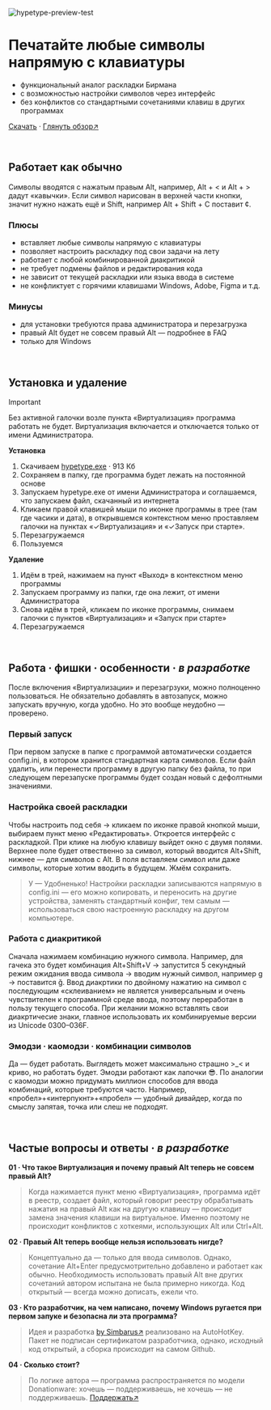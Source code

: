 ![hypetype-preview-test](https://s13.gifyu.com/images/SXYU3.gif)

# Печатайте любые символы напрямую с клавиатуры

- функциональный аналог раскладки Бирмана
- с возможностью настройки символов через интерфейс
- без конфликтов со стандартными сочетаниями клавиш в других программах

[Скачать](https://github.com/Simbaruzz/hypetype/releases/download/v0.0.3/hypetype.exe) · [Глянуть обзор↗](https://youtu.be/dQw4w9WgXcQ)


<br>

## Работает как обычно
Символы вводятся с нажатым правым Alt, например, Alt + < и Alt + > дадут «кавычки». Если символ нарисован в верхней части кнопки, значит нужно нажать ещё и Shift, например Alt + Shift + C поставит ¢. 


### Плюсы
- вставляет любые символы напрямую с клавиатуры
- позволяет настроить раскладку под свои задачи на лету
- работает с любой комбинированной диакритикой
- не требует подмены файлов и редактирования кода
- не зависит от текущей раскладки или языка ввода в системе
- не конфликтует с горячими клавишами Windows, Adobe, Figma и т.д.

### Минусы
- для установки требуются права администратора и перезагрузка
- правый Alt будет не совсем правый Alt — подробнее в FAQ
- только для Windows

<br>

## Установка и удаление
> [!IMPORTANT]
> Без активной галочки возле пункта «Виртуализация» программа работать не будет. Виртуализация включается и отключается только от имени Администратора. 

**Установка**
1. Скачиваем [hypetype.exe](https://github.com/Simbaruzz/hypetype/releases/download/v0.0.3/hypetype.exe) · 913 Кб
2. Сохраняем в папку, где программа будет лежать на постоянной основе
3. Запускаем hypetype.exe от имени Администратора и соглашаемся, что запускаем файл, скачанный из интернета
4. Кликаем правой клавишей мыши по иконке программы в трее (там где часики и дата), в открывшемся контекстном меню проставляем галочки на пунктах «✓Виртуализация» и «✓Запуск при старте».
5. Перезагружаемся
6. Пользуемся

 
**Удаление**
1. Идём в трей, нажимаем на пункт «Выход» в контекстном меню программы
2. Запускаем программу из папки, где она лежит, от имени Администратора
3. Снова идём в трей, кликаем по иконке программы, снимаем галочки с пунктов «Виртуализация» и «Запуск при старте»
4. Перезагружаемся

<br>

## Работа · фишки · особенности · _в разработке_
После включения «Виртуализации» и перезагрзуки, можно полноценно пользоваться. Не обязательно добавлять в автозапуск, можно запускать вручную, когда удобно. Но это вообще неудобно — проверено.

### Первый запуск
При первом запуске в папке с программой автоматически создается config.ini, в котором хранится стандартная карта символов. Если файл удалить, или перенести программу в другую папку без файла, то при следующем перезапуске программы будет создан новый с дефолтными значениями. 

### Настройка своей раскладки
Чтобы настроить под себя → кликаем по иконке правой кнопкой мыши, выбираем пункт меню «Редактировать». Откроется интерфейс с раскладкой. При клике на любую клавишу выйдет окно с двумя полями. Верхнее поле будет отвественно за символ, который вводится Alt+Shift, нижнее — для символов с Alt. В поля вставляем символ или даже символы, которые хотим вводить в будущем. Жмём сохранить.
> У — Удобненько! Настройки раскладки записываются напрямую в config.ini — его можно копировать, и переносить на другие устройства, заменять стандартный конфиг, тем самым — использоваться свою настроенную раскладку на другом компьютере.

### Работа с диакритикой
Сначала нажимаем комбинацию нужного символа. Например, для гачека это будет комбинация Alt+Shift+V → запустится 5 секундный режим ожидания ввода символа → вводим нужный символ, например g → поставится ǧ. Ввод диакртики по двойному нажатию на символ с последующим «склеиванием» не является универсальным и очень чувствителен к программной среде ввода, поэтому переработан в пользу текущего способа. При желании можно вставлять свои диакртичесие знаки, главное использовать их комбинируемые версии из Unicode 0300–036F. 

### Эмодзи · каомодзи · комбинации символов
Да — будет работать. Выглядеть может максимально страшно >_< и криво, но работать будет. Эмодзи работают как лапочки 😎.
По аналогии с каомодзи можно придумать миллион способов для ввода комбинаций, которые требуются часто. Например, «пробел»+«интерпукнт»+«пробел» — удобный дивайдер, когда по смыслу запятая, точка или слеш не подходят.


<br>

## Частые вопросы и ответы · _в разработке_
**01 · Что такое Виртуализация и почему правый Alt теперь не совсем правый Alt?**
> Когда нажимается пункт меню «Виртуализация», программа идёт в реестр, создает файл, который говорит реестру обрабатывать нажатия на правый Alt как на другую клавишу — происходит замена значения клавиши на виртуальное. Именно поэтому не происходит конфликтов с хоткеями, использующих Alt или Ctrl+Alt.

**02 · Правый Alt теперь вообще нельзя использовать нигде?**
> Концептуально да — только для ввода символов. Однако, сочетание Alt+Enter предусмотрительно добавлено и работает как обычно. Необходимость использовать правый Alt вне других сочетаний автором испытана не была примерно никогда. Код открытый — всегда можно дописать, ежели что.

**03 · Кто разработчик, на чем написано, почему Windows ругается при первом запуке и безопасна ли эта программа?**
> Идея и разработка [by Simbarus↗](https://www.simbarus.com/)	 реализовано на AutoHotKey. Пакет не подписан сертификатом разработчика, однако, исходный код открытый, а сборка происходит на самом Github.

**04 · Сколько стоит?**
> По логике автора — программа распространяется по модели Donationware: хочешь — поддерживаешь, не хочешь — не поддерживаешь. [Поддержать↗](https://boosty.to/simbarus/donate)



